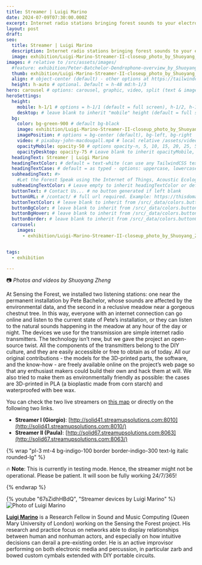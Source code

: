 ```yaml
---
title: Streamer | Luigi Marino
date: 2024-07-09T07:30:00.000Z
excerpt: Internet radio stations bringing forest sounds to your electronic device.
layout: post
draft:
seo:
  title: Streamer | Luigi Marino
  description: Internet radio stations bringing forest sounds to your electronic device.
  image: exhibition/Luigi-Marino-Streamer-II-closeup_photo_by_Shuoyang_Zheng.jpg
images: # relative to /src/assets/images/
  #feature: exhibition/Peter-Batchelor-Dendrophone-overview_by_Shuoyang_Zheng.jpg
  thumb: exhibition/Luigi-Marino-Streamer-II-closeup_photo_by_Shuoyang_Zheng.jpg
  align: # object-center (default) - other options at https://tailwindcss.com/docs/object-position
  height: h-auto # optional. Default = h-48 md:h-1/3
hero: carousel # options: carousel, graphic, video, split (text & image)
heroSettings:
  height:
    mobile: h-1/1 # options = h-1/1 (default = full screen), h-1/2, h-1/3, h-3/4, h-9/10, h-48 (12rem, 192px), h-56 (14rem, 224px), h-64 (16rem, 256px)
    desktop: # leave blank to inherit "mobile" height (default = full screen)
  bg:
    color: bg-green-900 # default bg-black
    image: exhibition/Luigi-Marino-Streamer-II-closeup_photo_by_Shuoyang_Zheng.jpg # relative to /assets/images/
    imagePosition: # options = bg-center (default), bg-left, bg-right
    video: # pixabay-john-macdougall.mp4 # local relative /assets/video/, or full https://... if remote?
    opacityMobile: opacity-50 # options opacity-n, 5, 10, 15, 20, 25, 50, 75, 100 (default)
    opacityDesktop: opacity-75 # Leave blank to inherit opacityMobile, use same options as opacityMobile
  headingText: Streamer | Luigi Marino
  headingTextColor: # default = text-white (can use any TailwindCSS text-[color]-[xxx])
  headingTextCase: # default = as typed - options: uppercase, lowercase, capitalize
  subheadingText: #>
    #Let the Forest Speak using the Internet of Things, Acoustic Ecology and Creative AI<br /><span style="color:grey">AHRC-funded project (2023-25) : AH/X011585/1</span>
  subheadingTextColor: # Leave empty to inherit headingTextColor or default (text-white) or use any text-[color]-[xxx]
  buttonText: # Contact Us... # no button generated if left blank
  buttonURL: # /contact/ # full url required. Example: https://thisdomain.com/somepage/
  buttonTextColor: # leave blank to inherit from /src/_data/colors.buttonCustom or buttonDefault
  buttonBgColor: # leave blank to inherit from /src/_data/colors.buttonCustom.bg or buttonDefault.bg
  buttonBgHover: # leave blank to inherit from /src/_data/colors.buttonCustom.bgHover or buttonDefault.bgHover
  buttonBorder: # leave blank to inherit from /src/_data/colors.buttonCustom.border or buttonDefault.border
  carousel:
    images:
      - exhibition/Luigi-Marino-Streamer-II-closeup_photo_by_Shuoyang_Zheng.jpg


tags:
  - exhibition

---
```


:camera: *Photos and videos by Shuoyang Zheng*


At Sensing the Forest, we installed two listening stations: one near the permanent installation by Pete Bachelor, whose sounds are affected by the environmental data, and the second in a reclusive meadow near a gorgeous chestnut tree. In this way, everyone with an internet connection can go online and listen to the current state of Pete’s installation, or they can listen to the natural sounds happening in the meadow at any hour of the day or night. The devices we use for the transmission are simple internet radio transmitters. The technology isn’t new, but we gave the project an open-source twist. All the components of the transmitters belong to the DIY culture, and they are easily accessible or free to obtain as of today. All our original contributions - the models for the 3D-printed parts, the software, and the know-how - are freely available online on the project’s web page so that any enthusiast makers could build their own and hack them at will. We also tried to make them as environmentally friendly as possible: the cases are 3D-printed in PLA (a bioplastic made from corn starch) and waterproofed with bee wax.

You can check the two live streamers on [this map](/listen) or directly on the following two links. 

* **Streamer I (Giorgio)**: [http://solid41.streamupsolutions.com:8010](http://solid41.streamupsolutions.com:8010/)
* **Streamer II (Paula)**: [http://solid67.streamupsolutions.com:8063](http://solid67.streamupsolutions.com:8063/)


{% wrap "pl-3 mt-4 bg-indigo-100 border border-indigo-300 text-lg italic rounded-lg" %}

:fire: **Note**: This is currently in testing mode. Hence, the streamer might not be operational. Please be patient. It will soon be fully working 24/7/365!

{% endwrap %}

<div class="mt-4 mb-4">
{% youtube "67sZidhHBdQ", "Streamer devices by Luigi Marino" %}
</div>


<div class="bg-gray-200 p-4 mt-4">

<img class="h-48 rounded-full mt-2 mr-2 mb-2 float-left " src="/assets/images/authors/luigi-marino.jpg" alt="Photo of Luigi Marino">

<br />

[**Luigi Marino**](http://www.luigimarino.net/) is a Research Fellow in Sound and Music Computing (Queen Mary University of London) working on the Sensing the Forest project. His research and practice focus on networks able to display relationships between human and nonhuman actors, and especially on how intuitive decisions can derail a pre-existing order. He is an active improvisor performing on both electronic media and percussion, in particular zarb and bowed custom cymbals extended with DIY portable circuits.

<br />
<br />


</div>







